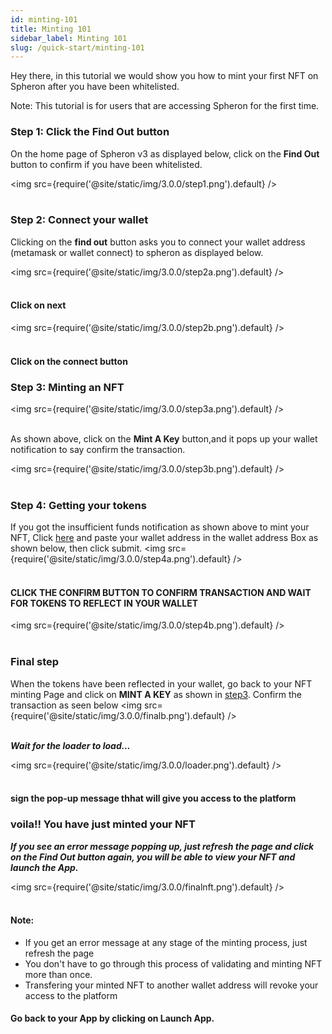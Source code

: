 ```yaml
---
id: minting-101
title: Minting 101
sidebar_label: Minting 101
slug: /quick-start/minting-101
---
```


Hey there, in this tutorial we would show you how to mint your first  NFT on Spheron after you have been whitelisted.

Note: This tutorial is for users that are accessing Spheron for the first time.


### Step 1: Click the Find Out button
On the home page of Spheron v3 as displayed below, click on the **Find Out** button to confirm if you have been whitelisted.

<img src={require('@site/static/img/3.0.0/step1.png').default} /> <br/><br/>

### Step 2: Connect your wallet
Clicking on the **find out** button asks you to connect your wallet address (metamask or wallet connect) to spheron as displayed below.

<img src={require('@site/static/img/3.0.0/step2a.png').default} /> <br/><br/>

#### **Click on next**

<img src={require('@site/static/img/3.0.0/step2b.png').default} /> <br/><br/>

#### **Click on the connect button**

### Step 3: Minting an NFT

<img src={require('@site/static/img/3.0.0/step3a.png').default} /> <br/><br/>

As shown above, click on the **Mint A Key** button,and it pops up your wallet notification to say confirm the transaction.

<img src={require('@site/static/img/3.0.0/step3b.png').default} /> <br/><br/>

### Step 4: Getting your tokens
If you got the insufficient funds notification as shown above to mint your NFT, Click [here](https://faucet.polygon.technology/) and paste your wallet address in the wallet address Box as shown below, then click submit.
<img src={require('@site/static/img/3.0.0/step4a.png').default} /> <br/><br/>

#### CLICK THE CONFIRM BUTTON TO CONFIRM TRANSACTION AND WAIT FOR TOKENS TO REFLECT IN YOUR WALLET
<img src={require('@site/static/img/3.0.0/step4b.png').default} /> <br/><br/>

### Final step
When the tokens have been reflected  in your wallet, go back to your NFT minting Page and click on **MINT A KEY** as shown in [step3](#step-3-minting-an-nft). Confirm the transaction as seen below
<img src={require('@site/static/img/3.0.0/finalb.png').default} /> <br/><br/>

***Wait for the loader to load...***

<img src={require('@site/static/img/3.0.0/loader.png').default} /> <br/><br/>

#### sign the pop-up message thhat will give you access to the platform

### voila!! You have just minted your NFT

***If you see an error message popping up, just refresh the page and click on the Find Out button again, you will be able to view your NFT and launch the App.***

<img src={require('@site/static/img/3.0.0/finalnft.png').default} /> <br/><br/>

#### Note:
* If you get an error message at any stage of the minting process, just refresh the page
* You don't have to go through this process of validating and minting NFT more than once.
* Transfering your minted NFT to another wallet address will revoke your access to the platform

#### Go back to your App by clicking on Launch App.
